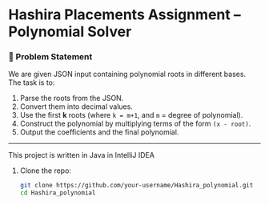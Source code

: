 # Hashira Placements Assignment – Polynomial Solver

### 📌 Problem Statement
We are given JSON input containing polynomial roots in different bases.  
The task is to:
1. Parse the roots from the JSON.  
2. Convert them into decimal values.  
3. Use the first **k** roots (where `k = m+1`, and `m` = degree of polynomial).  
4. Construct the polynomial by multiplying terms of the form `(x - root)`.  
5. Output the coefficients and the final polynomial.  

---

This project is written in Java in IntelliJ IDEA 

1. Clone the repo:
   ```bash
   git clone https://github.com/your-username/Hashira_polynomial.git
   cd Hashira_polynomial
